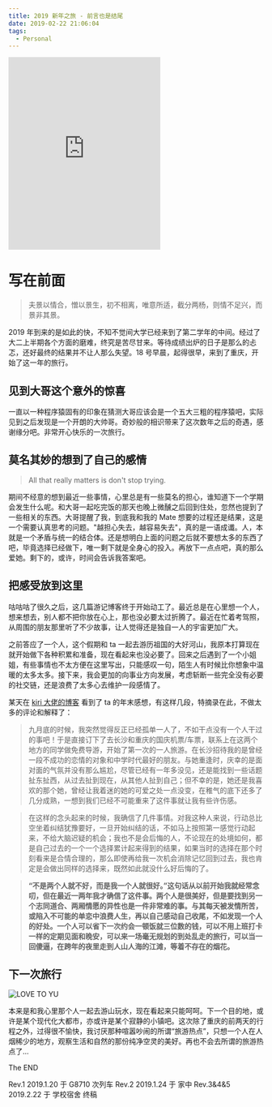 ```yaml
---
title: 2019 新年之旅 - 前言也是结尾
date: 2019-02-22 21:06:04
tags:
  - Personal
---
```


<iframe src="https://open.spotify.com/embed/track/7AofxV7mKRmUf8AT0lclMy" width="300" height="380" frameborder="0" allowtransparency="true" allow="encrypted-media" autoplay="true"></iframe>

# 写在前面

> 夫景以情合，憎以景生，初不相离，唯意所适，截分两杨，则情不足兴，而景非其景。

2019 年到来的是如此的快，不知不觉间大学已经来到了第二学年的中间。经过了大二上半期各个方面的磨难，终究是苦尽甘来。等待成绩出炉的日子是那么的忐忑，还好最终的结果并不让人那么失望。18 号早晨，起得很早，来到了重庆，开始了这一年的旅行。

## 见到大哥这个意外的惊喜

一直以一种程序猿固有的印象在猜测大哥应该会是一个五大三粗的程序猿吧，实际见到之后发现是一个开朗的大帅哥。奇妙般的相识带来了这次数年之后的奇遇，感谢缘分吧。非常开心快乐的一次旅行。

## 莫名其妙的想到了自己的感情

> All that really matters is don't stop trying.

期间不经意的想到最近一些事情，心里总是有一些莫名的担心，谁知道下一个学期会发生什么呢。和大哥一起吃完饭的那天也晚上微醺之后回到住处，忽然也提到了一些相关的东西。大哥提醒了我，到底我和我的 Mate 想要的过程还是结果，这是一个需要认真思考的问题。"越担心失去，越容易失去"，真的是一语成谶。人，本就是一个矛盾与统一的结合体。还是想明白上面的问题之后就不要想太多的东西了吧，毕竟选择已经做下，唯一剩下就是全身心的投入。再放下一点点吧，真的那么爱她。剩下的，或许，时间会告诉我答案吧。

## 把感受放到这里

咕咕咕了很久之后，这几篇游记博客终于开始动工了。最近总是在心里想一个人，想来想去，别人都不把你放在心上，那也没必要太过折腾了。最近在忙着考驾照，从周围的朋友那里听了不少故事，让人觉得还是独自一人的宇宙更加广大。

之前答应了一个人，这个假期和 ta 一起去游历祖国的大好河山，我原本打算现在就开始做下各种积累和准备，现在看起来也没必要了。回来之后遇到了一个小姐姐，有些事情也不太方便在这里写出，只能感叹一句，陌生人有时候比你想象中温暖的太多太多。接下来，我会更加的向事业方向发展，考虑斩断一些完全没有必要的社交链，还是浪费了太多心去维护一段感情了。

某天在 [kiri 大佬的博客](https://kirikira.moe/post/34/) 看到了 ta 的年末感想，有这样几段，特摘录在此，不做太多的评论和解释了：

> 九月底的时候，我突然觉得反正已经孤单一人了，不如干点没有一个人干过的事吧！于是直接订下了去长沙和重庆的国庆机票/车票，联系上在这两个地方的同学做免费导游，开始了第一次的一人旅游。在长沙招待我的是曾经一段不成功的恋情的对象和中学时代最好的朋友。与她重逢时，庆幸的是面对面的气氛并没有那么尴尬，尽管已经有一年多没见，还是能找到一些话题扯东扯西，从过去扯到现在，从其他人扯到自己；但不幸的是，她还是我喜欢的那个她，曾经让我着迷的她的可爱之处一点没变，在稚气的底下还多了几分成熟，一想到我们已经不可能重来了这件事就让我有些许伤感。

> 在这样的念头起来的时候，我确信了几件事情。对我这种人来说，行动总比空坐着纠结犹豫要好，一旦开始纠结的话，不如马上按照第一感觉行动起来，不给大脑迟疑的机会；我也不是会后悔的人，不论现在的处境如何，都是自己过去的一个一个选择累计起来得到的结果，如果当时的选择在那个时刻看来是合情合理的，那么即使再给我一次机会消除记忆回到过去，我也肯定是会做出同样的选择来，既然如此就没什么好后悔的了。

> **“不是两个人就不好，而是我一个人就很好。”这句话从以前开始我就经常念叨，但在最近一两年我才确信了这件事。两个人是很美好，但是要找到另一个志同道合、两厢情愿的异性也是一件非常难的事。与其每天被发情所苦，或陷入不可能的单恋中浪费人生，再以自己感动自己收尾，不如发现一个人的好处。一个人可以省下一次约会一顿饭就三位数的钱，可以不用上班打卡一样的定期见面和晚安，可以来一场毫无规划的到处乱走的旅行，可以当一回傻逼，在跨年的夜里走到人山人海的江滩，等着不存在的烟花。**

## 下一次旅行

![LOVE TO YU](https://alicdn.kmahyyg.xyz/asset_files/cqcd2019/2019cqcd-preface.jpg)

本来是和我心里那个人一起去游山玩水，现在看起来只能呵呵。下一个目的地，或许是某个现代化大都市，亦或许是某个寂静的小镇吧。这次除了重庆的前两天的行程之外，过得很不愉快，我讨厌那种喧嚣吵闹的所谓“旅游热点”，只想一个人在人烟稀少的地方，观察生活和自然的那份纯净空灵的美好。再也不会去所谓的旅游热点了...

The END

Rev.1 2019.1.20 于 G8710 次列车
Rev.2 2019.1.24 于 家中
Rev.3&4&5 2019.2.22 于 学校宿舍 终稿

